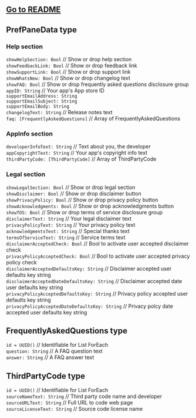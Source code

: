 ## [Go to README](README.md)

## PrefPaneData type
### Help section
`showHelpSection: Bool` // Show or drop help section  
`showFeedbackLink: Bool` // Show or drop feedback link  
`showSupportLink: Bool` // Show or drop support link  
`showWhatsNew: Bool` // Show or drop changelog text  
`showFAQ: Bool` // Show or drop frequently asked questions disclosure group  
`appID: String` // Your app's App store ID  
`supportEmailAddress: String`  
`supportEmailSubject: String`  
`supportEmailBody: String`  
`changelogText: String` // Release notes text  
`faq: [FrequentlyAskedQuestions]` // Array of FrequentlyAskedQuestions  
### AppInfo section
`developerInfoText: String` // Text about you, the developer  
`appCopyrightText: String` // Your app's copyright info text  
`thirdPartyCode: [ThirdPartyCode]` // Array of ThirdPartyCode  
### Legal section
`showLegalSection: Bool` // Show or drop legal section  
`showDisclaimer: Bool` // Show or drop disclaimer button  
`showPrivacyPolicy: Bool` // Show or drop privacy policy button  
`showAcknowledgments: Bool` // Show or drop acknowledgments button  
`showTOS: Bool` // Show or drop terms of service disclosure group  
`disclaimerText: String` // Your legal disclaimer text  
`privacyPolicyText: String` // Your privacy policy text   
`acknowledgmentsText: String` // Special thanks text  
`termsOfServiceText: String` // Service terms text  
`disclaimerAcceptedCheck: Bool` // Bool to activate user accepted disclaimer check  
`privacyPolicyAcceptedCheck: Bool` // Bool to activate user accepted privacy policy check  
`disclaimerAcceptedDefaultsKey: String` // Disclaimer accepted user defaults key string  
`disclaimerAcceptedDateDefaultsKey: String` // Disclaimer accepted date user defaults key string  
`privacyPolicyAcceptedDefaultsKey: String` // Privacy policy accepted user defaults key string  
`privacyPolicyAcceptedDateDefaultsKey: String` // Privacy polcy date accepted user defaults key string  

## FrequentlyAskedQuestions type
`id = UUID()` // Identifiable for List ForEach  
`question: String` // A FAQ question text  
`answer: String` // A FAQ answer text  

## ThirdPartyCode type
`id = UUID()` // Identifiable for List ForEach  
`sourceNameText: String` // Third party code name and developer  
`sourceURLText: String` // Full URL to code web page  
`sourceLicenseText: String` // Source code license name  
